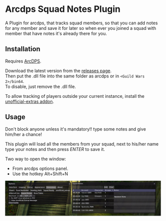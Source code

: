 # Arcdps Squad Notes Plugin

A Plugin for arcdps, that tracks squad members, so that you can add notes for any member and save it for later so when ever you joined a squad with member that have notes it's already there for you.

## Installation

Requires [ArcDPS](https://www.deltaconnected.com/arcdps/).

Download the latest version from the [releases page](https://github.com/alhazmy13/arcdps-squad-notes-plugin/releases/latest).  
Then put the .dll file into the same folder as arcdps or in `<Guild Wars 2>/bin64`.  
To disable, just remove the .dll file.

To allow tracking of players outside your current instance, install the [unofficial-extras addon](https://github.com/Krappa322/arcdps_unofficial_extras_releases/releases/latest).

## Usage

Don't block anyone unless it's mandatory!! type some notes and give him/her a chance!

This plugin will load all the members from your squad, next to his/her name type your notes and then press *ENTER* to save it.

Two way to open the window:  
- From arcdps options panel.
- Use the hotkey Alt+Shift+N 

![screenshot](screenshot.png)
